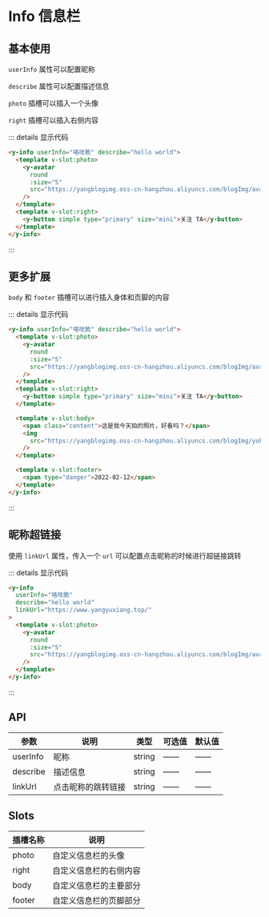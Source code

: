 # Info 信息栏

## 基本使用

`userInfo` 属性可以配置昵称

`describe` 属性可以配置描述信息

`photo` 插槽可以插入一个头像

`right` 插槽可以插入右侧内容

<y-info userInfo="咯吱脆" describe="hello world">
  <template v-slot:photo>
    <y-avatar
      round
      :size="5"
      src="https://yangblogimg.oss-cn-hangzhou.aliyuncs.com/blogImg/avatar.png"
    />
  </template>
  <template v-slot:right>
    <y-button simple type="primary" size="mini">关注 TA</y-button>
  </template>
</y-info>

::: details 显示代码

```html
<y-info userInfo="咯吱脆" describe="hello world">
  <template v-slot:photo>
    <y-avatar
      round
      :size="5"
      src="https://yangblogimg.oss-cn-hangzhou.aliyuncs.com/blogImg/avatar.png"
    />
  </template>
  <template v-slot:right>
    <y-button simple type="primary" size="mini">关注 TA</y-button>
  </template>
</y-info>
```

:::

## 更多扩展

`body` 和 `footer` 插槽可以进行插入身体和页脚的内容

<y-info userInfo="咯吱脆" describe="hello world">
  <template v-slot:photo>
    <y-avatar
      round
      :size="5"
      src="https://yangblogimg.oss-cn-hangzhou.aliyuncs.com/blogImg/avatar.png"
    />
  </template>
  <template v-slot:right>
    <y-button simple type="primary" size="mini">关注 TA</y-button>
  </template>

  <template v-slot:body>
    <span class="content">这是我今天拍的照片，好看吗？</span>
    <img  src="https://yangblogimg.oss-cn-hangzhou.aliyuncs.com/blogImg/yuhangyuan.jpg" />
  </template>

  <template v-slot:footer>
    <span type="danger">2022-02-12</span>
  </template>
</y-info>

::: details 显示代码

```html
<y-info userInfo="咯吱脆" describe="hello world">
  <template v-slot:photo>
    <y-avatar
      round
      :size="5"
      src="https://yangblogimg.oss-cn-hangzhou.aliyuncs.com/blogImg/avatar.png"
    />
  </template>
  <template v-slot:right>
    <y-button simple type="primary" size="mini">关注 TA</y-button>
  </template>

  <template v-slot:body>
    <span class="content">这是我今天拍的照片，好看吗？</span>
    <img
      src="https://yangblogimg.oss-cn-hangzhou.aliyuncs.com/blogImg/yuhangyuan.jpg"
    />
  </template>

  <template v-slot:footer>
    <span type="danger">2022-02-12</span>
  </template>
</y-info>
```

:::

## 昵称超链接

使用 `linkUrl` 属性，传入一个 `url` 可以配置点击昵称的时候进行超链接跳转

<y-info userInfo="咯吱脆" describe="hello world" linkUrl="https://www.yangyuxiang.top/">
  <template v-slot:photo>
    <y-avatar round :size="5" src="https://yangblogimg.oss-cn-hangzhou.aliyuncs.com/blogImg/avatar.png" />
  </template>
</y-info>

::: details 显示代码

```html
<y-info
  userInfo="咯吱脆"
  describe="hello world"
  linkUrl="https://www.yangyuxiang.top/"
>
  <template v-slot:photo>
    <y-avatar
      round
      :size="5"
      src="https://yangblogimg.oss-cn-hangzhou.aliyuncs.com/blogImg/avatar.png"
    />
  </template>
</y-info>
```

:::

## API

| 参数     | 说明               | 类型   | 可选值 | 默认值 |
| -------- | ------------------ | ------ | ------ | ------ |
| userInfo | 昵称               | string | ——     | ——     |
| describe | 描述信息           | string | ——     | ——     |
| linkUrl  | 点击昵称的跳转链接 | string | ——     | ——     |

## Slots

| 插槽名称 | 说明                   |
| -------- | ---------------------- |
| photo    | 自定义信息栏的头像     |
| right    | 自定义信息栏的右侧内容 |
| body     | 自定义信息栏的主要部分 |
| footer   | 自定义信息栏的页脚部分 |

<style scoped>
  .content{
    display:inline-block;
    margin:10px 0;
  }
</style>
